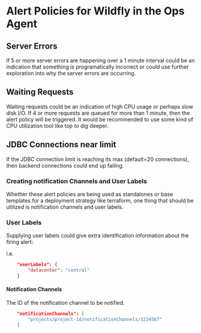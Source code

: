 # Alert Policies for Wildfly in the Ops Agent

## Server Errors

If 5 or more server errors are happening over a 1 minute interval could be an indication that something is programatically incorrect or could use further exploration into why the server errors are occurring.

## Waiting Requests

Waiting requests could be an indication of high CPU usage or perhaps slow disk I/O. If 4 or more requests are queued for more than 1 minute, then the alert policy will be triggered. It would be recommended to use some kind of CPU utilization tool like top to dig deeper.

## JDBC Connections near limit

If the JDBC connection limit is reaching its max (default=20 connections), then backend connections could end up failing.

### Creating notification Channels and User Labels

Whether these alert policies are being used as standalones or base templates for a deployment strategy like terraform, one thing that should be utilized is notification channels and user labels.

### User Labels

Supplying user labels could give extra identification information about the firing alert:

i.e.

```json
    "userLabels": {
        "datacenter": "central"
    }
```

#### Notification Channels

The ID of the notification channel to be notified.

```json
    "notificationChannels": [
        "projects/project-id/notificationChannels/1234567"
    ]
```
